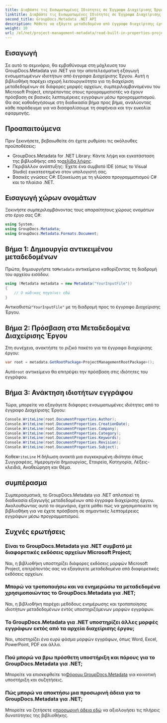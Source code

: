 ```yaml
---
title: Διαβάστε τις Ενσωματωμένες Ιδιότητες σε Έγγραφα Διαχείρισης Έργων .NET
linktitle: Διαβάστε τις Ενσωματωμένες Ιδιότητες σε Έγγραφα Διαχείρισης Έργων .NET
second_title: GroupDocs.Metadata .NET API
description: Μάθετε να εξάγετε μεταδεδομένα από έγγραφα διαχείρισης έργου χρησιμοποιώντας το GroupDocs.Metadata για .NET. Βελτιώστε τις δυνατότητες επεξεργασίας εγγράφων σας.
weight: 10
url: /el/net/project-management-metadata/read-built-in-properties-project-management-documents/
---
```

## Εισαγωγή
Σε αυτό το σεμινάριο, θα εμβαθύνουμε στη μόχλευση του GroupDocs.Metadata για .NET για την αποτελεσματική εξαγωγή ενσωματωμένων ιδιοτήτων από έγγραφα Διαχείρισης Έργου. Αυτή η βιβλιοθήκη παρέχει ισχυρή λειτουργικότητα για τη διαχείριση μεταδεδομένων σε διάφορες μορφές αρχείων, συμπεριλαμβανομένου του Microsoft Project, επιτρέποντας στους προγραμματιστές να έχουν πρόσβαση σε βασικές λεπτομέρειες εγγράφων μέσω προγραμματισμού. Θα σας καθοδηγήσουμε στη διαδικασία βήμα προς βήμα, αναλύοντας κάθε παράδειγμα για να διασφαλίσουμε τη σαφήνεια και την ευκολία εφαρμογής.
## Προαπαιτούμενα
Πριν ξεκινήσετε, βεβαιωθείτε ότι έχετε ρυθμίσει τις ακόλουθες προϋποθέσεις:
-  GroupDocs.Metadata for .NET Library: Κάντε λήψη και εγκατάσταση της βιβλιοθήκης από το[σελίδα λήψης](https://releases.groupdocs.com/metadata/net/).
- Περιβάλλον ανάπτυξης: Έχετε ένα συμβατό IDE (όπως το Visual Studio) εγκατεστημένο στον υπολογιστή σας.
- Βασικές γνώσεις C#: Εξοικείωση με τη γλώσσα προγραμματισμού C# και το πλαίσιο .NET.

## Εισαγωγή χώρων ονομάτων
Ξεκινήστε συμπεριλαμβάνοντας τους απαραίτητους χώρους ονομάτων στο έργο σας C#:
```csharp
using System;
using GroupDocs.Metadata;
using GroupDocs.Metadata.Formats.Document;
```
## Βήμα 1: Δημιουργία αντικειμένου μεταδεδομένων
 Πρώτα, δημιουργήστε το`Metadata` αντικείμενο καθορίζοντας τη διαδρομή του αρχείου εισόδου:
```csharp
using (Metadata metadata = new Metadata("YourInputFile"))
{
    // Ο κώδικας πηγαίνει εδώ
}
```
 Αντικαθιστώ`"YourInputFile"` με τη διαδρομή προς το έγγραφο Διαχείρισης Έργου.
## Βήμα 2: Πρόσβαση στα Μεταδεδομένα Διαχείρισης Έργου
Στη συνέχεια, ανακτήστε το ριζικό πακέτο για τα έγγραφα διαχείρισης έργου:
```csharp
var root = metadata.GetRootPackage<ProjectManagementRootPackage>();
```
Αυτό`root` αντικείμενο θα επιτρέψει την πρόσβαση στις ιδιότητες του εγγράφου.
## Βήμα 3: Ανάκτηση ιδιοτήτων εγγράφου
Τώρα, μπορείτε να εξαγάγετε διάφορες ενσωματωμένες ιδιότητες από το έγγραφο Διαχείρισης Έργου:
```csharp
Console.WriteLine(root.DocumentProperties.Author);
Console.WriteLine(root.DocumentProperties.CreationDate);
Console.WriteLine(root.DocumentProperties.Company);
Console.WriteLine(root.DocumentProperties.Category);
Console.WriteLine(root.DocumentProperties.Keywords);
Console.WriteLine(root.DocumentProperties.Revision);
Console.WriteLine(root.DocumentProperties.Subject);
```
 Καθε`WriteLine` Η δήλωση ανακτά μια συγκεκριμένη ιδιότητα όπως Συγγραφέας, Ημερομηνία δημιουργίας, Εταιρεία, Κατηγορία, Λέξεις-κλειδιά, Αναθεώρηση και Θέμα.

## συμπέρασμα
Συμπερασματικά, το GroupDocs.Metadata για .NET απλοποιεί τη διαδικασία εξαγωγής μεταδεδομένων από έγγραφα διαχείρισης έργου. Ακολουθώντας αυτό το σεμινάριο, έχετε μάθει πώς να χρησιμοποιείτε τη βιβλιοθήκη για να έχετε πρόσβαση σε σημαντικές λεπτομέρειες εγγράφων μέσω προγραμματισμού.

## Συχνές ερωτήσεις
### Είναι το GroupDocs.Metadata για .NET συμβατό με διαφορετικές εκδόσεις αρχείων Microsoft Project;
Ναι, η βιβλιοθήκη υποστηρίζει διάφορες εκδόσεις μορφών Microsoft Project, επιτρέποντάς σας να εξαγάγετε μεταδεδομένα από διαφορετικές εκδόσεις αρχείων.
### Μπορώ να τροποποιήσω και να ενημερώσω τα μεταδεδομένα χρησιμοποιώντας το GroupDocs.Metadata για .NET;
Ναι, η βιβλιοθήκη παρέχει μεθόδους ενημέρωσης και τροποποίησης ιδιοτήτων μεταδεδομένων εντός υποστηριζόμενων μορφών εγγράφων.
### Το GroupDocs.Metadata για .NET υποστηρίζει άλλες μορφές εγγράφων εκτός από τα αρχεία διαχείρισης έργου;
Ναι, υποστηρίζει ένα ευρύ φάσμα μορφών εγγράφων, όπως Word, Excel, PowerPoint, PDF και άλλα.
### Πού μπορώ να βρω πρόσθετη υποστήριξη και πόρους για το GroupDocs.Metadata για .NET;
 Μπορείτε να επισκεφθείτε το[Φόρουμ GroupDocs.Metadata](https://forum.groupdocs.com/c/metadata/14) για κοινοτική υποστήριξη και συζητήσεις.
### Πώς μπορώ να αποκτήσω μια προσωρινή άδεια για το GroupDocs.Metadata για .NET;
 Μπορείτε να ζητήσετε α[προσωρινή άδεια εδώ](https://purchase.groupdocs.com/temporary-license/) να αξιολογήσει τις πλήρεις δυνατότητες της βιβλιοθήκης.